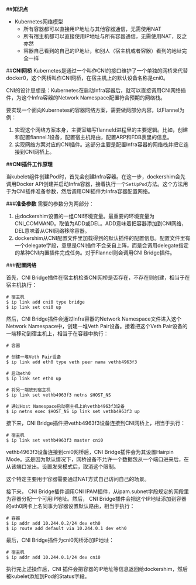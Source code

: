 ##**知识点**
- Kubernetes网络模型
  - 所有容器都可以直接用IP地址与其他容器通信，无需使用NAT
  - 所有宿主机都可以直接使用IP地址与所有容器通信，无需使用NAT，反之亦然
  - 容器自己看到的自己的IP地址，和别人（宿主机或者容器）看到的地址完全一样

##**CNI网桥**
Kubernetes是通过一个叫作CNI的接口维护了一个单独的网桥来代替docker0，这个网桥叫作CNI网桥，在宿主机上的默认设备名称是cni0。

CNI的设计思想是：Kubernetes在启动Infra容器后，就可以直接调用CNI网络插件，为这个Infra容器的Network Namespace配置符合预期的网络栈。

要实现一个面向Kubernetes的容器网络方案，需要做两部分内容，以Flannel为例：
1. 实现这个网络方案本身，主要室编写flanneld进程里的主要逻辑。比如，创建和配置flannel.1设备，配置宿主机路由，配置ARP和FDB表里的信息。
2. 实现网络方案对应的CNI插件。这部分主要是配置Infra容器的网络栈并把它连接到CNI网桥上。

##**CNI插件工作原理**

当kubelet组件创建Pod时，首先会创建Infra容器。在这一步，dockershim会先调用Docker API创建并启动Infra容器，接着执行一个`SetUpPod`方法。这个方法用于为CNI插件准备参数，然后调用CNI插件为Infra容器配置网络。

###**准备参数**
需要的参数分为两部分：
1. 由dockershim设置的一组CNI环境变量。最重要的环境变量为CNI_COMMAND。取值为ADD或DEL。ADD意味着把容器添加到CNI网络，DEL意味着从CNI网络移除容器。
2. dockershim从CNI配置文件里加载得到的默认插件的配置信息。配置文件里有一个delegate字段，意思是CNI插件不会亲自上阵，而是会调用delegate指定的某种CNI内置插件完成任务。对于Flannel则会调用CNI Bridge插件。


###**配置网络**

首先，CNI Bridge插件在宿主机检查CNI网桥是否存在，不存在则创建，相当于在宿主机执行：
```
# 宿主机
$ ip link add cni0 type bridge
$ ip link set cni0 up
```

然后，CNI Bridge插件会通过Infra容器的Network Namespace文件进入这个Network Namespace中，创建一堆Veth Pair设备。接着把这个Veth Pair设备的一端移动到宿主机上，相当于在容器中执行：
```
# 容器

# 创建一堆Veth Pair设备
$ ip link add eth0 type veth peer nama vethb4963f3

# 启动eth0
$ ip link set eth0 up

# 将另一端放到宿主机
$ ip link set vethb4963f3 netns $HOST_NS

# 通过Host Namespace启动宿主机上的vethb4963f3设备
$ ip netns exec $HOST_NS ip link set vethb4963f3 up
```

接下来，CNI Bridge插件把vethb4963f3设备连接到CNI网桥上，相当于执行：
```
# 宿主机
$ ip link set vethb4963f3 master cni0
```

vethb4963f3设备连接到cni0网桥后，CNI Bridge插件会为其设置Hairpin Mode。这是因为默认情况下，网桥设备不允许一个数据包从一个端口进来后，在从该端口发出。设置发夹模式后，取消这个限制。

这个特定主要用于容器需要通过NAT方式自己访问自己的场景。

接下来， CNI Bridge插件调用CNI IPAM插件，从ipam.subnet字段规定的网段里为容器分配一个可用IP地址。然后， CNI Bridge插件会把这个IP地址添加到容器的eth0网卡上名同事为容器设置默认路由，相当于执行：

```
# 容器
$ ip addr add 10.244.0.2/24 dev eth0
$ ip route add default via 10.244.0.1 dev eth0
```

最后，CNI Bridge插件为cni0网桥添加IP地址：

```
# 宿主机
$ ip addr add 10.244.0.1/24 dev cni0
```

执行完上述操作后，CNI 插件会把容器的IP地址等信息返回给dockershim，然后被kubelet添加到Pod的Status字段。
